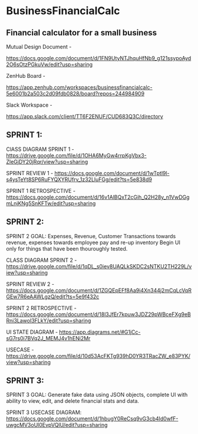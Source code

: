# BusinessFinancialCalc
Financial calculator for a small business 
--
Mutual Design Document - 

https://docs.google.com/document/d/1FN9UtyNTJhquHfNb9_g121ssypoAyd2O6sOtzPGkuVw/edit?usp=sharing

ZenHub Board - 

https://app.zenhub.com/workspaces/businessfinancialcalc-5e6001b2a503c2d09fdb0828/board?repos=244984909

Slack Workspace -

https://app.slack.com/client/TT6F2ENUF/CUD683Q3C/directory



SPRINT 1:
--

ClASS DIAGRAM SPRINT 1 - https://drive.google.com/file/d/1OHA6MyGw4rrpKgVbx3-ZleGjDY20jRqr/view?usp=sharing


SPRINT REVIEW 1 - https://docs.google.com/document/d/1wTptl9l-s4ysTeYt8SP6RuFYQXYRUfrv_1z32LluFGg/edit?ts=5e838d9


SPRINT 1 RETROSPECTIVE - https://docs.google.com/document/d/16v1AlBQxT2cGih_Q2H28y_n1VwDGgmLnjKNg5SnKFTw/edit?usp=sharing


SPRINT 2:
--
SPRINT 2 GOAL: Expenses, Revenue, Customer Transactions towards revenue, expenses towards employee pay and re-up inventory
Begin UI only for things that have been thouroughly tested. 


CLASS DIAGRAM SPRINT 2 - https://drive.google.com/file/d/1qDL_s0iev8UAQLkSKDC2sNTKU2TH229L/view?usp=sharing


SPRINT REVIEW 2 - https://docs.google.com/document/d/1ZGQEpEFf8Aa9i4Xn344j2mCqLcVqRGEw7R6eAAWLgzQ/edit?ts=5e9f432c


SPRINT 2 RETROSPECTIVE - https://docs.google.com/document/d/18l3JfEr7kpuw3JDZ29pWBceFXg9eBRni3LawoI3FLkY/edit?usp=sharing


UI STATE DIAGRAM - https://app.diagrams.net/#G1jCc-sG7rs0i7BVq2J_MEMJ4v1hENi2Mr

USECASE - https://drive.google.com/file/d/10d53AcFKTg939hD0YR3TRacZW_e83PYK/view?usp=sharing





SPRINT 3:
--
SPRINT 3 GOAL: Generate fake data using JSON objects, complete UI with ability to view, edit, and delete financial stats and data.

SPRINT 3 USECASE DIAGRAM: https://docs.google.com/document/d/1hbugY0ReCsq9vG3cb4Id0wfF-uwgcMV3oUl0EvpVQIU/edit?usp=sharing
